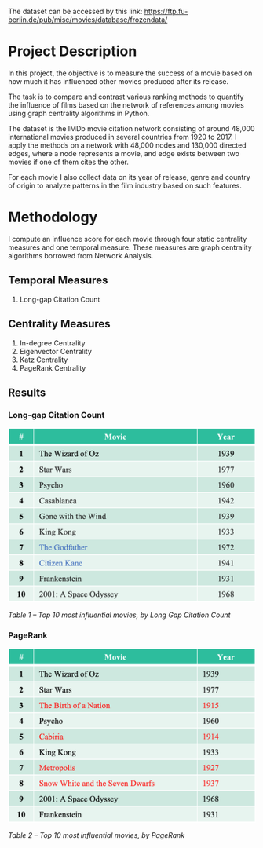 The dataset can be accessed by this link: https://ftp.fu-berlin.de/pub/misc/movies/database/frozendata/

# Project Description

In this project, the objective is to measure the success of a movie based on how much it has influenced other movies produced after its release. 

The task is to compare and contrast various ranking methods to quantify the influence of films based on the network of references among movies using graph centrality algorithms in Python. 

The dataset is the IMDb movie citation network consisting of around 48,000 international movies produced in several countries from 1920 to 2017. I apply the methods on a network with 48,000 nodes and 130,000 directed edges, where a node represents a movie, and edge exists between two movies if one of them cites the other. 

For each movie I also collect data on its year of release, genre and country of origin to analyze patterns in the film industry based on such features.

# Methodology

I compute an influence score for each movie through four static centrality measures and one temporal measure. These measures are graph centrality algorithms borrowed from Network Analysis.

## Temporal Measures

1. Long-gap Citation Count

## Centrality Measures

1. In-degree Centrality
2. Eigenvector Centrality
3. Katz Centrality
4. PageRank Centrality

## Results

### Long-gap Citation Count

![image](figures/long-gap.png)

*Table 1 – Top 10 most influential movies, by Long Gap Citation Count*

### PageRank

![image](figures/pagerank.png)

*Table 2 – Top 10 most influential movies, by PageRank*

<!-- Finally, I derive a list of films that can be considered the most influential in the history of cinema.  --> 
